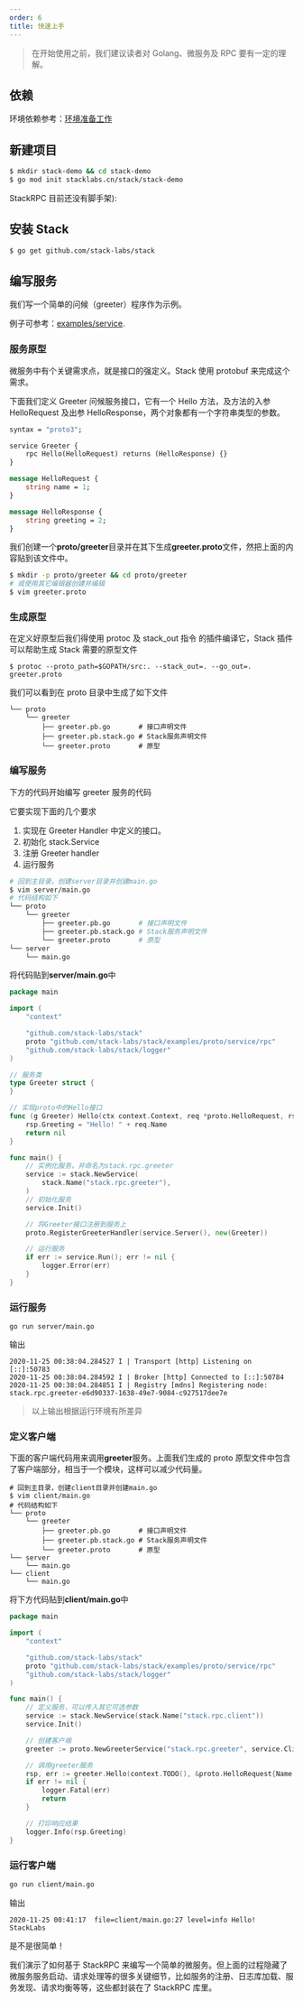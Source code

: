 ```yaml
---
order: 6
title: 快速上手
---
```


> 在开始使用之前，我们建议读者对 Golang、微服务及 RPC 要有一定的理解。

## 依赖

环境依赖参考：[环境准备工作](https://stacklabs.cn/docs/stack/prepare-env-cn)

## 新建项目

```bash
$ mkdir stack-demo && cd stack-demo
$ go mod init stacklabs.cn/stack/stack-demo
```

StackRPC 目前还没有脚手架):

## 安装 Stack

```bash
$ go get github.com/stack-labs/stack
```

## 编写服务

我们写一个简单的问候（greeter）程序作为示例。

例子可参考：[examples/service](https://github.com/stack-labs/stack/blob/master/examples/service/rpc).

### 服务原型

微服务中有个关键需求点，就是接口的强定义。Stack 使用 protobuf 来完成这个需求。

下面我们定义 Greeter 问候服务接口，它有一个 Hello 方法，及方法的入参 HelloRequest 及出参 HelloResponse，两个对象都有一个字符串类型的参数。

```proto
syntax = "proto3";

service Greeter {
	rpc Hello(HelloRequest) returns (HelloResponse) {}
}

message HelloRequest {
	string name = 1;
}

message HelloResponse {
	string greeting = 2;
}
```

我们创建一个**proto/greeter**目录并在其下生成**greeter.proto**文件，然把上面的内容贴到该文件中。

```bash
$ mkdir -p proto/greeter && cd proto/greeter
# 或使用其它编辑器创建并编辑
$ vim greeter.proto
```

### 生成原型

在定义好原型后我们得使用 protoc 及 stack_out 指令 的插件编译它，Stack 插件可以帮助生成 Stack 需要的原型文件

```shell
$ protoc --proto_path=$GOPATH/src:. --stack_out=. --go_out=. greeter.proto
```

我们可以看到在 proto 目录中生成了如下文件

```text
└── proto
    └── greeter
        ├── greeter.pb.go       # 接口声明文件
        ├── greeter.pb.stack.go # Stack服务声明文件
        └── greeter.proto       # 原型
```

### 编写服务

下方的代码开始编写 greeter 服务的代码

它要实现下面的几个要求

1. 实现在 Greeter Handler 中定义的接口。
2. 初始化 stack.Service
3. 注册 Greeter handler
4. 运行服务

```bash
# 回到主目录，创建server目录并创建main.go
$ vim server/main.go
# 代码结构如下
└── proto
    └── greeter
        ├── greeter.pb.go       # 接口声明文件
        ├── greeter.pb.stack.go # Stack服务声明文件
        └── greeter.proto       # 原型
└── server
    └── main.go
```

将代码贴到**server/main.go**中

```go
package main

import (
	"context"

	"github.com/stack-labs/stack"
	proto "github.com/stack-labs/stack/examples/proto/service/rpc"
	"github.com/stack-labs/stack/logger"
)

// 服务类
type Greeter struct {
}

// 实现proto中的Hello接口
func (g Greeter) Hello(ctx context.Context, req *proto.HelloRequest, rsp *proto.HelloResponse) error {
	rsp.Greeting = "Hello! " + req.Name
	return nil
}

func main() {
	// 实例化服务，并命名为stack.rpc.greeter
	service := stack.NewService(
		stack.Name("stack.rpc.greeter"),
	)
	// 初始化服务
	service.Init()

	// 将Greeter接口注册到服务上
	proto.RegisterGreeterHandler(service.Server(), new(Greeter))

	// 运行服务
	if err := service.Run(); err != nil {
		logger.Error(err)
	}
}
```

### 运行服务

```
go run server/main.go
```

输出

```
2020-11-25 00:38:04.284527 I | Transport [http] Listening on [::]:50783
2020-11-25 00:38:04.284592 I | Broker [http] Connected to [::]:50784
2020-11-25 00:38:04.284851 I | Registry [mdns] Registering node: stack.rpc.greeter-e6d90337-1638-49e7-9084-c927517dee7e
```

> 以上输出根据运行环境有所差异

### 定义客户端

下面的客户端代码用来调用**greeter**服务。上面我们生成的 proto 原型文件中包含了客户端部分，相当于一个模块，这样可以减少代码量。

```
# 回到主目录，创建client目录并创建main.go
$ vim client/main.go
# 代码结构如下
└── proto
    └── greeter
        ├── greeter.pb.go       # 接口声明文件
        ├── greeter.pb.stack.go # Stack服务声明文件
        └── greeter.proto       # 原型
└── server
    └── main.go
└── client
    └── main.go
```

将下方代码贴到**client/main.go**中

```go
package main

import (
	"context"

	"github.com/stack-labs/stack"
	proto "github.com/stack-labs/stack/examples/proto/service/rpc"
	"github.com/stack-labs/stack/logger"
)

func main() {
	// 定义服务，可以传入其它可选参数
	service := stack.NewService(stack.Name("stack.rpc.client"))
	service.Init()

	// 创建客户端
	greeter := proto.NewGreeterService("stack.rpc.greeter", service.Client())

	// 调用greeter服务
	rsp, err := greeter.Hello(context.TODO(), &proto.HelloRequest{Name: "StackLabs"})
	if err != nil {
		logger.Fatal(err)
		return
	}

	// 打印响应结果
	logger.Info(rsp.Greeting)
}
```

### 运行客户端

```bash
go run client/main.go
```

输出

```
2020-11-25 00:41:17  file=client/main.go:27 level=info Hello! StackLabs
```

是不是很简单！

我们演示了如何基于 StackRPC 来编写一个简单的微服务。但上面的过程隐藏了微服务服务启动、请求处理等的很多关键细节，比如服务的注册、日志库加载、服务发现、请求均衡等等，这些都封装在了 StackRPC 库里。
